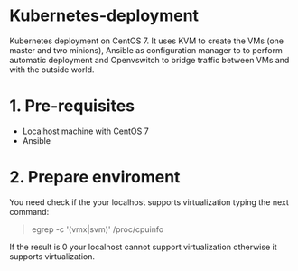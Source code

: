 # Kubernetes-deployment
Kubernetes deployment on CentOS 7. It uses KVM to create the VMs (one master and two minions), Ansible as configuration manager to 
to perform automatic deployment and Openvswitch to bridge traffic between VMs and with the outside world.

# 1. Pre-requisites

- Localhost machine with CentOS 7
- Ansible

# 2. Prepare enviroment
You need check if the your localhost supports virtualization typing the next command:
>egrep -c '(vmx|svm)' /proc/cpuinfo

If the result is 0 your localhost cannot support virtualization otherwise it supports virtualization.
